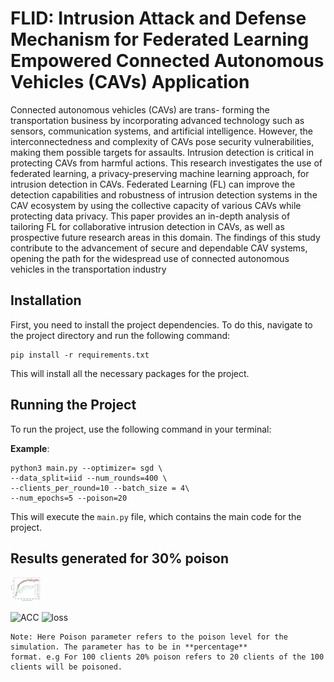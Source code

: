 # FLID: Intrusion Attack and Defense Mechanism for Federated Learning Empowered Connected Autonomous Vehicles (CAVs) Application

Connected autonomous vehicles (CAVs) are trans-
forming the transportation business by incorporating advanced
technology such as sensors, communication systems, and artificial
intelligence. However, the interconnectedness and complexity
of CAVs pose security vulnerabilities, making them possible
targets for assaults. Intrusion detection is critical in protecting
CAVs from harmful actions. This research investigates the use
of federated learning, a privacy-preserving machine learning
approach, for intrusion detection in CAVs. Federated Learning
(FL) can improve the detection capabilities and robustness of
intrusion detection systems in the CAV ecosystem by using the
collective capacity of various CAVs while protecting data privacy.
This paper provides an in-depth analysis of tailoring FL for
collaborative intrusion detection in CAVs, as well as prospective
future research areas in this domain. The findings of this study
contribute to the advancement of secure and dependable CAV
systems, opening the path for the widespread use of connected
autonomous vehicles in the transportation industry

## Installation

First, you need to install the project dependencies. To do this, navigate to the project directory and run the following command:

```
pip install -r requirements.txt
```

This will install all the necessary packages for the project.

## Running the Project

To run the project, use the following command in your terminal:

**Example**: 
```
python3 main.py --optimizer= sgd \
--data_split=iid --num_rounds=400 \
--clients_per_round=10 --batch_size = 4\
--num_epochs=5 --poison=20
```

This will execute the `main.py` file, which contains the main code for the project. 

## Results generated for 30% poison
<img src="acc.png" width="48">

![ACC](acc.png|width=100) ![loss](loss.png|width=100)

```
Note: Here Poison parameter refers to the poison level for the simulation. The parameter has to be in **percentage**
format. e.g For 100 clients 20% poison refers to 20 clients of the 100 clients will be poisoned. 
```
